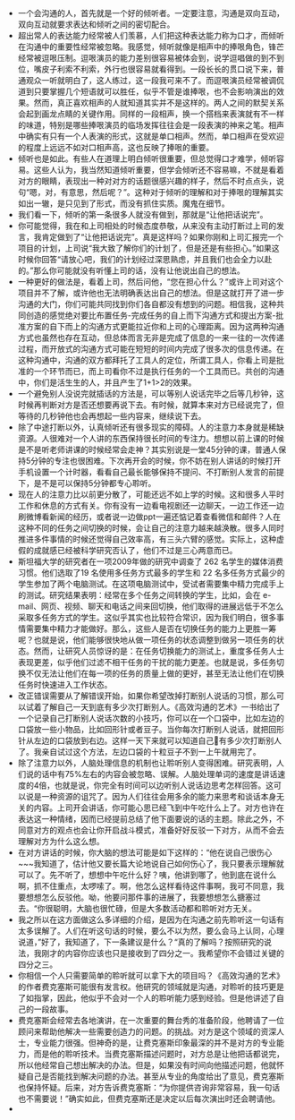 - 一个会沟通的人，首先就是一个好的倾听者。一定要注意，沟通是双向互动，双向互动就要求表达和倾听之间的密切配合。
- 超出常人的表达能力经常被人们羡慕，人们把这种表达能力称为口才，而倾听在沟通中的重要性经常被忽略。我感觉，倾听就像是相声中的捧哏角色，锋芒经常被逗哏压制。逗哏演员的能力差别很容易被体会到，说学逗唱做的到不到位，嘴皮子利索不利索，外行也很容易就看得到。一段长长的贯口说下来，普通观众一听就明白了，这人练过，这一段我可来不了。而逗哏演员经常被调侃道到只要掌握几个短语就可以胜任，似乎不管是谁捧哏，也不会影响演出的效果。然而，真正喜欢相声的人就知道其实并不是这样的。两人之间的默契关系会起到画龙点睛的关键作用。同样的一段相声，换一个搭档来表演就有不一样的味道，特别是哪些捧哏演员的临场发挥往往会是一段表演的神来之笔。相声中确实有只有一个人表演的形式，这就是单口相声。然而，单口相声在受欢迎的程度上远远不如对口相声高，这也反映了捧哏的重要。
- 倾听也是如此。有些人在道理上明白倾听很重要，但总觉得口才难学，倾听容易。这些人认为，我当然知道倾听重要，但学会倾听还不容易嘛，不就是看着对方的眼睛，表现出一种对对方的话题很感兴趣的样子，然后不时点点头，说句“嗯，对，有意思，然后呢？”。这种对于倾听的理解和对于捧哏的理解其实如出一辙，是只见到了形式，而没有抓住实质。魔鬼在细节。
- 我们看一下，倾听的第一条很多人就没有做到，那就是“让他把话说完”。
- 你可能觉得，我在和上司相处的时候态度恭敬，从来没有主动打断过上司的发言，我肯定做到了“让他把话说完”。真是这样吗？如果你刚和上司汇报完一个项目的计划，上司说“我大致了解你们的计划了，但是还是有些担心。”如果这时候你回答“请放心吧，我们的计划经过深思熟虑，并且我们也会全力以赴的。”那么你可能就没有听懂上司的话，没有让他说出自己的想法。
- 一种更好的做法是，看着上司，然后问他，“您在担心什么？”或许上司对这个项目并不了解，或许他也无法明确表达出自己的想法。但是这就打开了进一步沟通的大门，你们可能共同找到你们各自都没有想到的问题。相信我，这种共同创造的感觉绝对要比布置任务-完成任务的自上而下沟通方式和提出方案-批准方案的自下而上的沟通方式更能拉近你和上司的心理距离。因为这两种沟通方式也虽然也存在互动，但总体而言无非是完成了信息的一来一往的一次传递过程，而开放式的沟通方式可能在短短的时间内完成了很多次的信息传递。在这种沟通中，沟通的双方都拜托了工具人的定位，所谓工具人，你看上司是批准的一个环节而已，而上司看你不过是执行任务的一个工具而已。共创的沟通中，你们是活生生的人，并且产生了1+1>2的效果。
- 一个避免别人没说完就插话的方法是，可以等别人说话完毕之后等几秒钟，这时候再判断对方是否还想要再说下去。有时候，就算本来对方已经说完了，但等待的几秒钟他也会再想起一些内容来，继续说下去。
- 除了中途打断以外，认真倾听还有很多现实的障碍。人的注意力本身就是稀缺资源。人很难对一个人讲的东西保持很长时间的专注力。想想以前上课的时候是不是听老师讲课的时候经常会走神？其实别说是一堂45分钟的课，普通人保持5分钟的专注也很困难。下次再开会的时候，你不妨在别人讲话的时候打开手机设置一个计时器，看看自己最长能够保持不提问、不打断别人发言的前提下，是不是可以保持5分钟都专心聆听。
- 现在人的注意力比以前更分散了，可能还远不如上学的时候。这和很多人平时工作和休息的方式有关。你有没有一边看电视剧还一边聊天，一边工作还一边刷微博看新闻的经历，或者说一边做ppt一遍还惦记着查看微信和邮件？人在这种不同的任务之间切换的时候，会让自己的注意力越来越涣散。很多人同时推进多件事情的时候还觉得自己效率高，有三头六臂的感觉。实际上，这种虚假的成就感已经被科学研究否认了，他们不过是三心两意而已。
- 斯坦福大学的研究者在一项2009年做的研究中调查了 262 名学生的媒体消费习惯。他们选取了19 名使用多任务方式最多的学生和 22 名多任务方式最少的学生参加了两个电脑测试。在这项电脑测试中，受试者需要集中精力完成手上的测试。研究结果表明：经常在多个任务之间转换的学生，比如，会在 e-mail、网页、视频、聊天和电话之间来回切换，他们取得的进展远低于不怎么采取多任务方式的学生。这似乎其实也比较符合常识，因为我们明白，很多事情需要集中精力才能做好。那么，这些人是否在切换任务的能力上更胜一筹呢？也就是说，他们能够很快地从做一项任务的状态调整到做另一项任务的状态。然而，让研究人员惊讶的是：在任务切换能力的测试上，重度多任务人士表现更差，似乎他们过滤不相干任务的干扰的能力更差。也就是说，多任务切换不仅无法让他们在每一项的任务的质量上做的更好，甚至无法让他们在切换任务时快速进入工作状态。
- 改正错误需要从了解错误开始，如果你希望改掉打断别人说话的习惯，那么可以试着了解自己一天到底有多少次打断别人。《高效沟通的艺术》一书给出了一个记录自己打断别人说话次数的小技巧，你可以在一个口袋中，比如左边的口袋放一些小物品，比如回形针或者豆子。当你每次打断别人说话，就把回形针从左边的口袋放到右边。这样一天下来就可以知道自己有多少次打断别人了。我亲自试过这个方法，左边口袋的十粒豆子不到一上午就用完了。
- 除了注意力以外，人脑处理信息的机制也让聆听别人变得困难。研究表明，人们说的话中有75%左右的内容会被忽略、误解。人脑处理单词的速度是讲话速度的4倍，也就是说，你完全有时间可以边听别人说话边思考怎样回答。这可以说是一种资源的诅咒了。因为人们往往会用多余的能力来思考和谈话本身无关的内容。上司开会讲话，你可能心思已经飞到中午吃什么上了。对方也许在表达这一种情绪，因而已经提前总结了他下面要说的话的主题。除此之外，不同意对方的观点也会让你开启战斗模式，准备好好反驳一下对方，从而不会去理解对方为什么这么想。
- 在对方讲话的时候，你大脑的想法可能是如下这样的：“他在说自己很伤心~~~我知道了，估计他又要长篇大论地说自己如何伤心了，我只要表示理解就可以了。先不听了，想想中午吃什么好？咦，他讲到哪了，他到底在说什么啊，抓不住重点，太啰嗦了。啊，他怎么这样看待这件事啊，我可不同意，我要想想怎么反驳他。呦，他要问那件事的进展了，我要想想怎么搪塞过去。“你很聪明，大脑也很忙碌，但是大多数活动都和聆听对方无关。
- 我之所以在这方面做这么多详细的介绍，是因为在沟通之前先聆听这一句话有太多误解了。人们在听这句话的时候，要么不以为然，要么会马上认同，心理说道，”好了，我知道了，下一条建议是什么？“真的了解吗？按照研究的说法，我刚才的内容你应该也只是接收到了四分之一。我希望你不会错过关键的四分之三。
- 你相信一个人只需要简单的聆听就可以拿下大的项目吗？《高效沟通的艺术》的作者费克塞斯可能很有发言权。他研究的领域就是沟通，对聆听的技巧更是了如指掌，因此，他似乎不会对一个人的聆听能力感到经验。但是他讲述了自己的一段故事。
- 费克塞斯会经常去各地演讲，在一次重要的舞台秀的准备阶段，他聘请了一位顾问来帮助他解决一些需要创造力的问题。的挑战。对方是这个领域的资深人士，专业能力很强。但神奇的是，让费克塞斯印象最深的并不是对方的专业能力，而是他的聆听技术。当费克塞斯描述问题时，对方总是让他把话都说完，所以他经常自己想出解决的办法。但是，如果没有时间向他描述问题，他就怀疑自己是否能找到解决问题的办法。甚至从专业的角度给出了意见，费克塞斯也保持怀疑。后来，对方告诉费克塞斯：“为你提供咨询非常容易，我一句话也不需要说！”确实如此，但费克塞斯还是决定以后每次演出时还会聘请他。
- 
